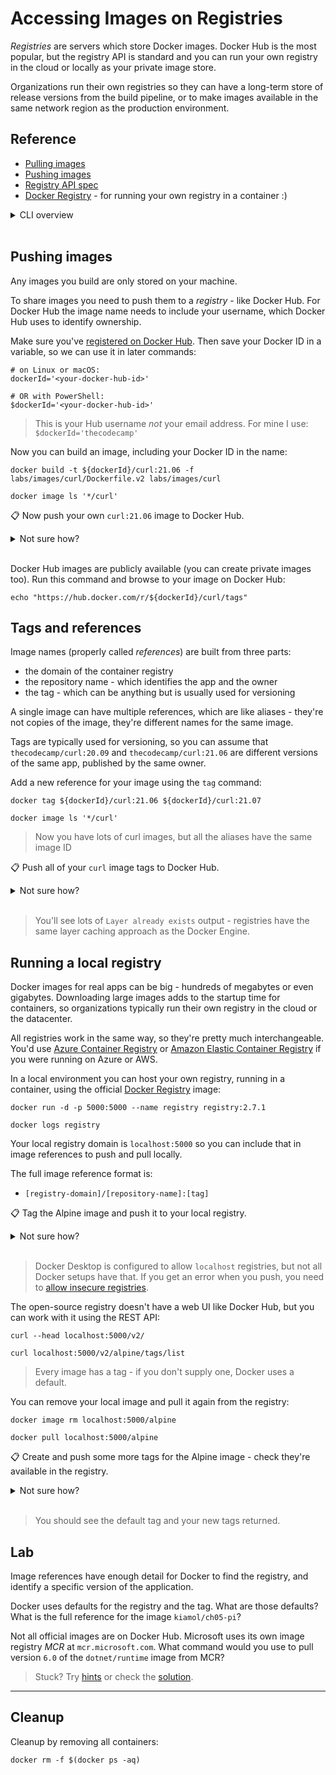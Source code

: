 
# Accessing Images on Registries

*Registries* are servers which store Docker images. Docker Hub is the most popular, but the registry API is standard and you can run your own registry in the cloud or locally as your private image store.

Organizations run their own registries so they can have a long-term store of release versions from the build pipeline, or to make images available in the same network region as the production environment.

## Reference

- [Pulling images](https://docs.docker.com/engine/reference/commandline/image_pull/)
- [Pushing images](https://docs.docker.com/engine/reference/commandline/image_push/)
- [Registry API spec](https://github.com/opencontainers/distribution-spec/blob/main/spec.md#endpoints)
- [Docker Registry](https://docs.docker.com/registry/) - for running your own registry in a container :)

<details>
  <summary>CLI overview</summary>

It's still `image` commands to work with registries. The most popular commands have aliases:

```
docker image --help

docker pull --help

docker push --help

docker tag --help
```

</details><br/>


## Pushing images

Any images you build are only stored on your machine.

To share images you need to push them to a *registry* - like Docker Hub. For Docker Hub the image name needs to include your username, which Docker Hub uses to identify ownership.

Make sure you've [registered on Docker Hub](https://hub.docker.com/signup/). Then save your Docker ID in a variable, so we can use it in later commands:

```
# on Linux or macOS:
dockerId='<your-docker-hub-id>'

# OR with PowerShell:
$dockerId='<your-docker-hub-id>'
```

> This is your Hub username *not* your email address. For mine I use: `$dockerId='thecodecamp'`

Now you can build an image, including your Docker ID in the  name:

```
docker build -t ${dockerId}/curl:21.06 -f labs/images/curl/Dockerfile.v2 labs/images/curl

docker image ls '*/curl'
```

📋 Now push your own `curl:21.06` image to Docker Hub.

<details>
  <summary>Not sure how?</summary>

```
# log in if you haven't already:
docker login -u ${dockerId}

# push your image:
docker push ${dockerId}/curl:21.06
```

</details><br/>

Docker Hub images are publicly available (you can create private images too). Run this command and browse to your image on Docker Hub:

```
echo "https://hub.docker.com/r/${dockerId}/curl/tags"
```

## Tags and references

Image names (properly called *references*) are built from three parts:

- the domain of the container registry
- the repository name - which identifies the app and the owner
- the tag - which can be anything but is usually used for versioning

A single image can have multiple references, which are like aliases - they're not copies of the image, they're different names for the same image.

Tags are typically used for versioning, so you can assume that `thecodecamp/curl:20.09` and `thecodecamp/curl:21.06` are different versions of the same app, published by the same owner.

Add a new reference for your image using the `tag` command:

```
docker tag ${dockerId}/curl:21.06 ${dockerId}/curl:21.07

docker image ls '*/curl'
```

> Now you have lots of curl images, but all the aliases have the same image ID

📋 Push all of your `curl` image tags to Docker Hub.

<details>
  <summary>Not sure how?</summary>

```
# you can push individual tags:
docker push ${dockerId}/curl:21.07

# or all local tags for the repository:
docker push --all-tags ${dockerId}/curl
```

</details><br/>

> You'll see lots of `Layer already exists` output - registries have the same layer caching approach as the Docker Engine.

## Running a local registry

Docker images for real apps can be big - hundreds of megabytes or even gigabytes. Downloading large images adds to the startup time for containers, so organizations typically run their own registry in the cloud or the datacenter.

All registries work in the same way, so they're pretty much interchangeable. You'd use [Azure Container Registry](https://azure.microsoft.com/en-gb/services/container-registry/) or [Amazon Elastic Container Registry](https://aws.amazon.com/ecr/) if you were running on Azure or AWS. 

In a local environment you can host your own registry, running in a container, using the official [Docker Registry](https://hub.docker.com/_/registry) image:

```
docker run -d -p 5000:5000 --name registry registry:2.7.1

docker logs registry
```

Your local registry domain is `localhost:5000` so you can include that in image references to push and pull locally.

The full image reference format is:

- `[registry-domain]/[repository-name]:[tag]`

📋 Tag the Alpine image and push it to your local registry.

<details>
  <summary>Not sure how?</summary>

```
# the tag command creates an alias, which can include the registry domain:
docker tag alpine localhost:5000/alpine

# pushing a tag with a domain in the reference tells Docker which registry to use:
docker push localhost:5000/alpine
```

</details><br/>

> Docker Desktop is configured to allow `localhost` registries, but not all Docker setups have that. If you get an error when you push, you need to [allow insecure registries](https://docs.docker.com/registry/insecure/#deploy-a-plain-http-registry).

The open-source registry doesn't have a web UI like Docker Hub, but you can work with it using the REST API:

```
curl --head localhost:5000/v2/

curl localhost:5000/v2/alpine/tags/list
```

> Every image has a tag - if you don't supply one, Docker uses a default.

You can remove your local image and pull it again from the registry:

```
docker image rm localhost:5000/alpine

docker pull localhost:5000/alpine
```

📋 Create and push some more tags for the Alpine image - check they're available in the registry.

<details>
  <summary>Not sure how?</summary>

```
# you can use any string in the image tag:
docker tag alpine localhost:5000/alpine:21.07

docker tag alpine localhost:5000/alpine:local

docker push --all-tags localhost:5000/alpine

curl localhost:5000/v2/alpine/tags/list
```

</details><br/>

> You should see the default tag and your new tags returned.

## Lab

Image references have enough detail for Docker to find the registry, and identify a specific version of the application. 

Docker uses defaults for the registry and the tag. What are those defaults? What is the full reference for the image `kiamol/ch05-pi`?

Not all official images are on Docker Hub. Microsoft uses its own image registry *MCR* at `mcr.microsoft.com`. What command would you use to pull version `6.0` of the `dotnet/runtime` image from MCR?

> Stuck? Try [hints](hints.md) or check the [solution](solution.md).
___
## Cleanup

Cleanup by removing all containers:

```
docker rm -f $(docker ps -aq)
```